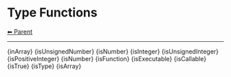 # Type Functions

<!-- TEMPLATE header 2 -->
[⬅ Parent ](../index.md)
<hr />

{inArray}
{isUnsignedNumber}
{isNumber}
{isInteger}
{isUnsignedInteger}
{isPositiveInteger}
{isNumber}
{isFunction}
{isExecutable}
{isCallable}
{isTrue}
{isType}
{isArray}
